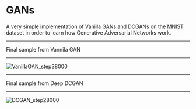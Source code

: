# GANs
A very simple implementation of Vanilla GANs and DCGANs on the MNIST dataset in order to learn how Generative Adversarial Networks work. 
_______________________________
Final sample from Vannila GAN
_______________________
![VanillaGAN_step38000](https://github.com/Geerath-Bhat/GANs/assets/101024664/cb8b5bdb-ad1d-4fd1-8ed1-a18e88bf788e)

_______________________________________
Final sample from Deep DCGAN
__________________
![DCGAN_step28000](https://github.com/Geerath-Bhat/GANs/assets/101024664/1fa7959d-90a9-47c9-b867-de8bc541f86f)

